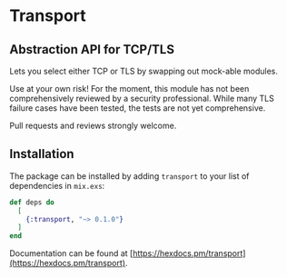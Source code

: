 # Transport

## Abstraction API for TCP/TLS

Lets you select either TCP or TLS by swapping out mock-able
modules.

Use at your own risk!  For the moment, this module has not been
comprehensively reviewed by a security professional.  While many TLS
failure cases have been tested, the tests are not yet comprehensive.

Pull requests and reviews strongly welcome.

## Installation

The package can be installed by adding `transport` to your list of
dependencies in `mix.exs`:

```elixir
def deps do
  [
    {:transport, "~> 0.1.0"}
  ]
end
```

Documentation can be found at [https://hexdocs.pm/transport](https://hexdocs.pm/transport).


